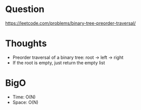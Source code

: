 # Question
https://leetcode.com/problems/binary-tree-preorder-traversal/

# Thoughts
- Preorder traversal of a binary tree: root -> left -> right
- If the root is empty, just return the empty list

# BigO
- Time: O(N)
- Space: O(N)